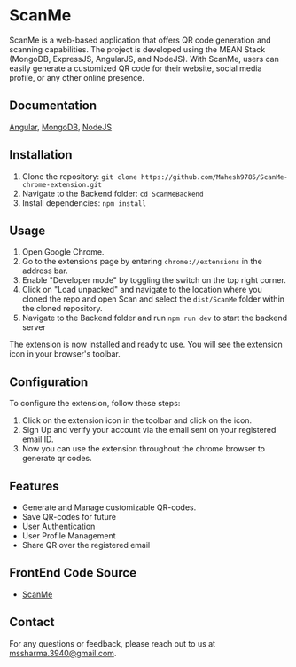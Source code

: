 # ScanMe

ScanMe is a web-based application that offers QR code generation and scanning
capabilities. The project is developed using the MEAN Stack (MongoDB, ExpressJS,
AngularJS, and NodeJS). With ScanMe, users can easily generate a customized QR
code for their website, social media profile, or any other online presence.

## Documentation

[Angular](https://angular.io/docs),
[MongoDB](https://www.mongodb.com/docs/manual/tutorial/),
[NodeJS](https://www.w3schools.com/nodejs/)


## Installation

1. Clone the repository: `git clone https://github.com/Mahesh9785/ScanMe-chrome-extension.git`
2. Navigate to the Backend folder: `cd ScanMeBackend`
3. Install dependencies: `npm install`


## Usage

1. Open Google Chrome.
2. Go to the extensions page by entering `chrome://extensions` in the address bar.
3. Enable "Developer mode" by toggling the switch on the top right corner.
4. Click on "Load unpacked" and navigate to the location where you cloned the repo and open Scan and select the `dist/ScanMe` folder within the cloned repository.
5. Navigate to the Backend folder and run `npm run dev` to start the backend server

The extension is now installed and ready to use. You will see the extension icon in your browser's toolbar.


## Configuration

To configure the extension, follow these steps:

1. Click on the extension icon in the toolbar and click on the icon.
2. Sign Up and verify your account via the email sent on your registered email ID.
3. Now you can use the extension throughout the chrome browser to generate qr codes.


## Features

- Generate and Manage customizable QR-codes.
- Save QR-codes for future
- User Authentication
- User Profile Management
- Share QR over the registered email


## FrontEnd Code Source
- [ScanMe](https://github.com/Mahesh9785/ScanMeFrontEnd.git)


## Contact

For any questions or feedback, please reach out to us at [mssharma.3940@gmail.com](mailto:your-email@example.com).
 
